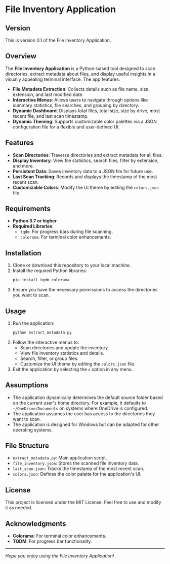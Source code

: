# File Inventory Application

## Version
This is version 0.1 of the File Inventory Application.

## Overview
The **File Inventory Application** is a Python-based tool designed to scan directories, extract metadata about files, and display useful insights in a visually appealing terminal interface. The app features:

- **File Metadata Extraction**: Collects details such as file name, size, extension, and last modified date.
- **Interactive Menus**: Allows users to navigate through options like summary statistics, file searches, and grouping by directory.
- **Dynamic Dashboard**: Displays total files, total size, size by drive, most recent file, and last scan timestamp.
- **Dynamic Theming**: Supports customizable color palettes via a JSON configuration file for a flexible and user-defined UI.

## Features
- **Scan Directories**: Traverse directories and extract metadata for all files.
- **Display Inventory**: View file statistics, search files, filter by extension, and more.
- **Persistent Data**: Saves inventory data to a JSON file for future use.
- **Last Scan Tracking**: Records and displays the timestamp of the most recent scan.
- **Customizable Colors**: Modify the UI theme by editing the `colors.json` file.

## Requirements
- **Python 3.7 or higher**
- **Required Libraries**:
  - `tqdm`: For progress bars during file scanning.
  - `colorama`: For terminal color enhancements.

## Installation
1. Clone or download this repository to your local machine.
2. Install the required Python libraries:
   ```bash
   pip install tqdm colorama
   ```
3. Ensure you have the necessary permissions to access the directories you want to scan.

## Usage
1. Run the application:
   ```bash
   python extract_metadata.py
   ```
2. Follow the interactive menus to:
   - Scan directories and update the inventory.
   - View file inventory statistics and details.
   - Search, filter, or group files.
   - Customize the UI theme by editing the `colors.json` file.
3. Exit the application by selecting the `x` option in any menu.



## Assumptions
- The application dynamically determines the default source folder based on the current user's home directory. For example, it defaults to `~/OneDrive/Documents` on systems where OneDrive is configured.
- The application assumes the user has access to the directories they want to scan.
- The application is designed for Windows but can be adapted for other operating systems.

## File Structure
- `extract_metadata.py`: Main application script.
- `file_inventory.json`: Stores the scanned file inventory data.
- `last_scan.json`: Tracks the timestamp of the most recent scan.
- `colors.json`: Defines the color palette for the application's UI.

## License
This project is licensed under the MIT License. Feel free to use and modify it as needed.

## Acknowledgments
- **Colorama**: For terminal color enhancements.
- **TQDM**: For progress bar functionality.

---

*Hope you enjoy using the File Inventory Application!*